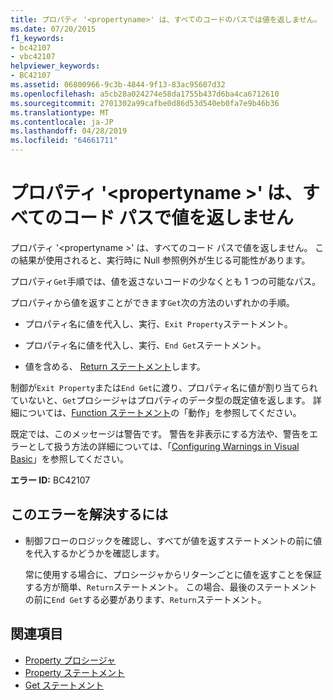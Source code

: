 ```yaml
---
title: プロパティ '<propertyname>' は、すべてのコードのパスでは値を返しません。
ms.date: 07/20/2015
f1_keywords:
- bc42107
- vbc42107
helpviewer_keywords:
- BC42107
ms.assetid: 06800966-9c3b-4844-9f13-83ac95607d32
ms.openlocfilehash: a5cb28a024274e58da1755b437d6ba4ca6712610
ms.sourcegitcommit: 2701302a99cafbe0d86d53d540eb0fa7e9b46b36
ms.translationtype: MT
ms.contentlocale: ja-JP
ms.lasthandoff: 04/28/2019
ms.locfileid: "64661711"
---
```

# <a name="property-propertyname-doesnt-return-a-value-on-all-code-paths"></a>プロパティ '\<propertyname >' は、すべてのコード パスで値を返しません
プロパティ '\<propertyname >' は、すべてのコード パスで値を返しません。 この結果が使用されると、実行時に Null 参照例外が生じる可能性があります。  
  
 プロパティ`Get`手順では、値を返さないコードの少なくとも 1 つの可能なパス。  
  
 プロパティから値を返すことができます`Get`次の方法のいずれかの手順。  
  
- プロパティ名に値を代入し、実行、`Exit Property`ステートメント。  
  
- プロパティ名に値を代入し、実行、`End Get`ステートメント。  
  
- 値を含める、 [Return ステートメント](../../../visual-basic/language-reference/statements/return-statement.md)します。  
  

 制御が`Exit Property`または`End Get`に渡り、プロパティ名に値が割り当てられていないと、`Get`プロシージャはプロパティのデータ型の既定値を返します。 詳細については、[Function ステートメント](../../../visual-basic/language-reference/statements/function-statement.md)の「動作」を参照してください。
  
 既定では、このメッセージは警告です。 警告を非表示にする方法や、警告をエラーとして扱う方法の詳細については、「[Configuring Warnings in Visual Basic](/visualstudio/ide/configuring-warnings-in-visual-basic)」を参照してください。  

  
 **エラー ID:** BC42107  
  
## <a name="to-correct-this-error"></a>このエラーを解決するには  
  
- 制御フローのロジックを確認し、すべてが値を返すステートメントの前に値を代入するかどうかを確認します。  
  
     常に使用する場合に、プロシージャからリターンごとに値を返すことを保証する方が簡単、`Return`ステートメント。 この場合、最後のステートメントの前に`End Get`する必要があります、`Return`ステートメント。  
  
## <a name="see-also"></a>関連項目

- [Property プロシージャ](../../../visual-basic/programming-guide/language-features/procedures/property-procedures.md)
- [Property ステートメント](../../../visual-basic/language-reference/statements/property-statement.md)
- [Get ステートメント](../../../visual-basic/language-reference/statements/get-statement.md)
